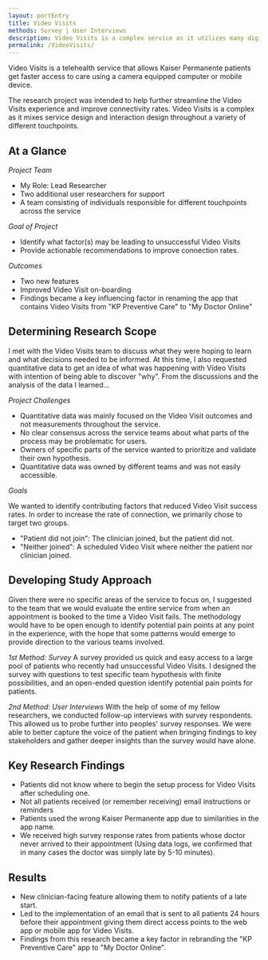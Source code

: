 ```yaml
---
layout: portEntry
title: Video Visits
methods: Survey | User Interviews
description: Video Visits is a complex service as it utilizes many digital and non-digital touchpoints. The research conducted for Video Visits identified potential pain points for the product team to address in future iterations. This led to a roadmap of improvements that streamline the user flows.
permalink: /VideoVisits/
---
```

Video Visits is a telehealth service that allows Kaiser Permanente patients get faster access to care using a camera equipped computer or mobile device.

The research project was intended to help further streamline the Video Visits experience and improve connectivity rates. Video Visits is a complex as it mixes service design and interaction design throughout a variety of different touchpoints.

## At a Glance

*Project Team*
  - My Role: Lead Researcher
  - Two additional user researchers for support
  - A team consisting of individuals responsible for different touchpoints across the service

*Goal of Project*
  - Identify what factor(s) may be leading to unsuccessful Video Visits
  - Provide actionable recommendations to improve connection rates.

*Outcomes*
- Two new features
- Improved Video Visit on-boarding
- Findings became a key influencing factor in renaming the app that contains Video Visits from "KP Preventive Care" to "My Doctor Online"

## Determining Research Scope
I met with the Video Visits team to discuss what they were hoping to learn and what decisions needed to be informed. At this time, I also requested quantitative data to get an idea of what was happening with Video Visits with intention of being able to discover "why". From the discussions and the analysis of the data I learned...

*Project Challenges*
- Quantitative data was mainly focused on the Video Visit outcomes and not measurements throughout the service.
- No clear consensus across the service teams about what parts of the process may be problematic for users.
- Owners of specific parts of the service wanted to prioritize and validate their own hypothesis.
- Quantitative data was owned by different teams and was not easily accessible.

*Goals*

We wanted to identify contributing factors that reduced Video Visit success rates. In order to increase the rate of connection, we primarily chose to target two groups.

- "Patient did not join": The clinician joined, but the patient did not.
- "Neither joined": A scheduled Video Visit where neither the patient nor clinician joined.

## Developing Study Approach
Given there were no specific areas of the service to focus on, I suggested to the team that we would evaluate the entire service from when an appointment is booked to the time a Video Visit fails. The methodology would have to be open enough to identify potential pain points at any point in the experience, with the hope that some patterns would emerge to provide direction to the various teams involved.

*1st Method: Survey*
A survey provided us quick and easy access to a large pool of patients who recently had unsuccessful Video Visits. I designed the survey with questions to test specific team hypothesis with finite possibilities, and an open-ended question identify potential pain points for patients.

*2nd Method: User Interviews*
With the help of some of my fellow researchers, we conducted follow-up interviews with survey respondents. This allowed us to probe further into peoples' survey responses. We were able to better capture the voice of the patient when bringing findings to key stakeholders and gather deeper insights than the survey would have alone.

## Key Research Findings
- Patients did not know where to begin the setup process for Video Visits after scheduling one.
- Not all patients received (or remember receiving) email instructions or reminders
- Patients used the wrong Kaiser Permanente app due to similarities in the app name.
- We received high survey response rates from patients whose doctor never arrived to their appointment (Using data logs, we confirmed that in many cases the doctor was simply late by 5-10 minutes).

## Results
- New clinician-facing feature allowing them to notify patients of a late start.
- Led to the implementation of an email that is sent to all patients 24 hours before their appointment giving them direct access points to the web app or mobile app for Video Visits.
- Findings from this research became a key factor in rebranding the "KP Preventive Care" app to "My Doctor Online".
